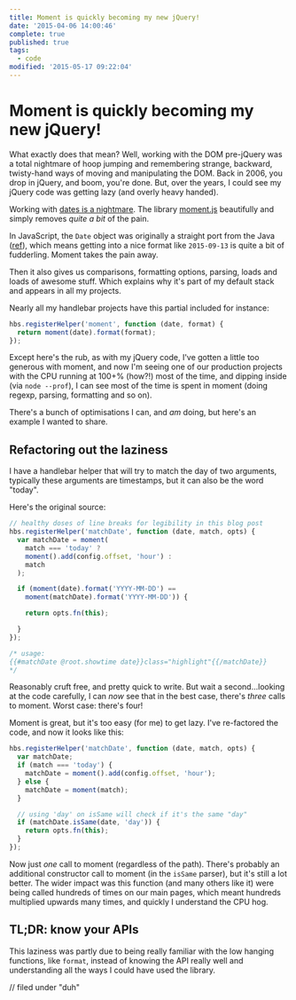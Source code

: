 ```yaml
---
title: Moment is quickly becoming my new jQuery!
date: '2015-04-06 14:00:46'
complete: true
published: true
tags:
  - code
modified: '2015-05-17 09:22:04'
---
```

# Moment is quickly becoming my new jQuery!

What exactly does that mean? Well, working with the DOM pre-jQuery was a total nightmare of hoop jumping and remembering strange, backward, twisty-hand ways of moving and manipulating the DOM. Back in 2006, you drop in jQuery, and boom, you're done. But, over the years, I could see my jQuery code was getting lazy (and overly heavy handed).

Working with [dates is a nightmare](https://www.youtube.com/watch?v=-5wpm-gesOY). The library [moment.js](http://momentjs.com) beautifully and simply removes *quite a bit* of the pain.

<!--more-->

In JavaScript, the `Date` object was originally a straight port from the Java ([ref](https://twitter.com/rem/status/585074626868445184)), which means getting into a nice format like `2015-09-13` is quite a bit of fudderling. Moment takes the pain away.

Then it also gives us comparisons, formatting options, parsing, loads and loads of awesome stuff. Which explains why it's part of my default stack and appears in all my projects.

Nearly all my handlebar projects have this partial included for instance:

```js
hbs.registerHelper('moment', function (date, format) {
  return moment(date).format(format);
});
```

Except here's the rub, as with my jQuery code, I've gotten a little too generous with moment, and now I'm seeing one of our production projects with the CPU running at 100+% (how?!) most of the time, and dipping inside (via `node --prof`), I can see most of the time is spent in moment (doing regexp, parsing, formatting and so on).

There's a bunch of optimisations I can, and *am* doing, but here's an example I wanted to share.

## Refactoring out the laziness

I have a handlebar helper that will try to match the day of two arguments, typically these arguments are timestamps, but it can also be the word "today".

Here's the original source:

```js
// healthy doses of line breaks for legibility in this blog post
hbs.registerHelper('matchDate', function (date, match, opts) {
  var matchDate = moment(
    match === 'today' ?
    moment().add(config.offset, 'hour') :
    match
  );

  if (moment(date).format('YYYY-MM-DD') ==
    moment(matchDate).format('YYYY-MM-DD')) {

    return opts.fn(this);

  }
});

/* usage:
{{#matchDate @root.showtime date}}class="highlight"{{/matchDate}}
*/
```

Reasonably cruft free, and pretty quick to write. But wait a second...looking at the code carefully, I can *now* see that in the best case, there's *three* calls to moment. Worst case: there's four!

Moment is great, but it's too easy (for me) to get lazy. I've re-factored the code, and now it looks like this:

```js
hbs.registerHelper('matchDate', function (date, match, opts) {
  var matchDate;
  if (match === 'today') {
    matchDate = moment().add(config.offset, 'hour');
  } else {
    matchDate = moment(match);
  }

  // using 'day' on isSame will check if it's the same "day"
  if (matchDate.isSame(date, 'day')) {
    return opts.fn(this);
  }
});
```

Now just *one* call to moment (regardless of the path). There's probably an additional constructor call to moment (in the `isSame` parser), but it's still a lot better. The wider impact was this function (and many others like it) were being called hundreds of times on our main pages, which meant hundreds multiplied upwards many times, and quickly I understand the CPU hog.

## TL;DR: know your APIs

This laziness was partly due to being really familiar with the low hanging functions, like `format`, instead of knowing the API really well and understanding all the ways I could have used the library.

// filed under "duh"
